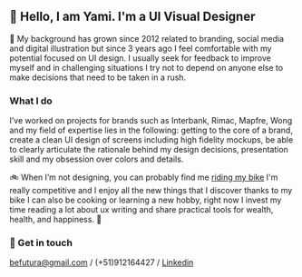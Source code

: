 ## 👀 Hello, I am Yami. I'm a UI Visual Designer
🎨  My background has grown since 2012 related to branding, social media and digital illustration but since 3 years ago I feel comfortable with my potential focused on UI design. I usually seek for feedback to improve myself and in challenging situations I try not to depend on anyone else to make decisions that need to be taken in a rush. 

### What I do
I’ve worked on projects for brands such as Interbank, Rimac, Mapfre, Wong and my field of expertise lies in the following: getting to the core of a brand, create a clean UI design of screens including high fidelity mockups, be able to clearly articulate the rationale behind my design decisions, presentation skill and my obsession over colors and details. 

🚲 When I’m not designing, you can probably find me [riding my bike](https://500px.com/yamii) I'm really competitive and I enjoy all the new things that I discover thanks to my bike I can also be cooking or learning a new hobby, right now I invest my time reading a lot about ux writing and share practical tools for wealth, health, and happiness. 🎈

### 🌟 Get in touch
[befutura@gmail.com](mailto:barushev@gmail.com)
/ (+51)912164427 / [Linkedin](https://www.linkedin.com/in/befutura/) 
